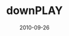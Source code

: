 ---
layout: message
category: message
series: "PLAY"
title: "downPLAY"
date: 2010-09-26
audio-description: "Jenny Baker talks about the importance of rest."
audio: "http://s3.amazonaws.com/crossroadsaudiomessages/downplay.mp3"
audio-title: "downPLAY"
audio-duration: "39&#58;03"
video-description: "Jenny Baker talks about the importance of rest."
video-title: "downPLAY"
video: "http://s3.amazonaws.com/crossroadsvideomessages/downplay.mp4"
video-poster: "https://www.crossroads.net/uploadedfiles/downplay_still.jpg"
---
